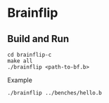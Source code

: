 # Brainflip

## Build and Run
```
cd brainflip-c
make all
./brainflip <path-to-bf.b>
```

Example
```
./brainflip ../benches/hello.b
```

